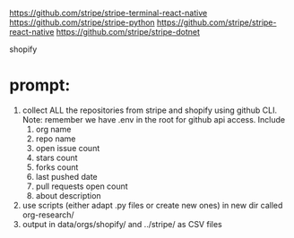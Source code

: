 https://github.com/stripe/stripe-terminal-react-native
https://github.com/stripe/stripe-python
https://github.com/stripe/stripe-react-native
https://github.com/stripe/stripe-dotnet

shopify


# prompt:

1. collect ALL the repositories from stripe and shopify using github CLI. Note: remember we have .env in the root for github api access. Include
   1. org name
   2. repo name
   3. open issue count
   4. stars count
   5. forks count
   6. last pushed date
   7. pull requests open count
   8. about description
2. use scripts (either adapt .py files or create new ones) in new dir called org-research/
3. output in data/orgs/shopify/ and ../stripe/ as CSV files
